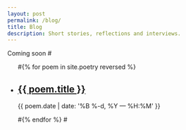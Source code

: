 ```yaml
---
layout: post
permalink: /blog/
title: Blog
description: Short stories, reflections and interviews.
---
```


Coming soon
#<ul class="post-list">
#{% for poem in site.poetry reversed %}
    <li>
        <h2><a class="poem-title" href="{{ poem.url | prepend: site.baseurl }}">{{ poem.title }}</a></h2>
        <p class="post-meta">{{ poem.date | date: '%B %-d, %Y — %H:%M' }}</p>
      </li>
#{% endfor %}
#</ul>
